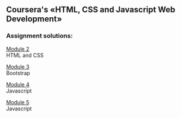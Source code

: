 ﻿## Coursera's «HTML, CSS and Javascript Web Development»

### Assignment solutions:

[Module 2](https://anaraqueltomas.github.io/coursera-hcjwd/module2-solution/)  
HTML and CSS  
  
[Module 3](https://anaraqueltomas.github.io/coursera-hcjwd/module3-solution/)  
Bootstrap
  
[Module 4](https://anaraqueltomas.github.io/coursera-hcjwd/module4-solution/)  
Javascript

[Module 5](https://anaraqueltomas.github.io/coursera-hcjwd/module5-solution/)  
Javascript